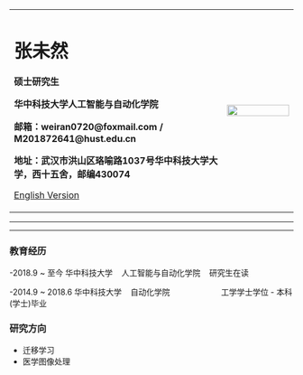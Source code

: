 <div>
<table border="0">
  <tr>
    <td width="75%">
      <h1>张未然</h1>
      <p><b>硕士研究生</b></p>
      <p><b>华中科技大学人工智能与自动化学院</b></p>
      <p><b>邮箱：weiran0720@foxmail.com / M201872641@hust.edu.cn</b></p>
      <p><b>地址：武汉市洪山区珞喻路1037号华中科技大学大学，西十五舍，邮编430074</b></p>
      <p><a href="/index-en.html">English Version</a></p>
    </td>
    <td width="25%">
      <img src="/zhengjianzhao.jpg" width="100%">
    </td>
  </tr>
</table>
</div>

---



---

### 教育经历
-2018.9 ~ 至今
    华中科技大学&nbsp;&nbsp;&nbsp;&nbsp;人工智能与自动化学院&nbsp;&nbsp;&nbsp;&nbsp;研究生在读</b></p>

-2014.9 ~ 2018.6
    华中科技大学&nbsp;&nbsp;&nbsp;&nbsp;自动化学院&nbsp;&nbsp;&nbsp;&nbsp;&nbsp;&nbsp;&nbsp;&nbsp;&nbsp;&nbsp;&nbsp;&nbsp;&nbsp;&nbsp;&nbsp;&nbsp;&nbsp;&nbsp;&nbsp;&nbsp;&nbsp;&nbsp;&nbsp;工学学士学位  -  本科(学士)毕业</b></p>


### 研究方向
- 迁移学习
- 医学图像处理


